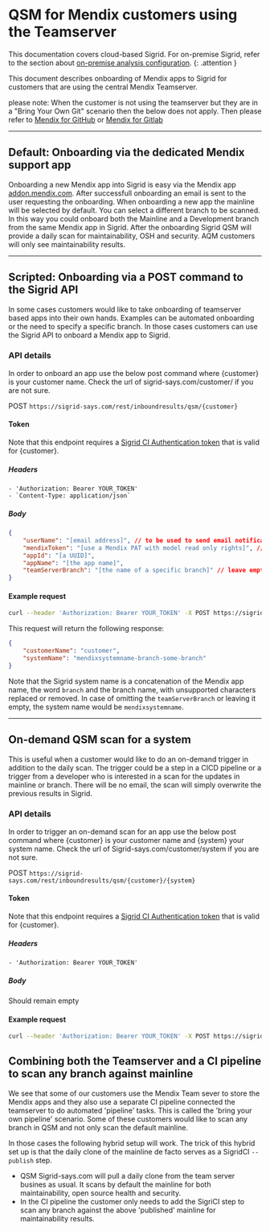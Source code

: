 # QSM for Mendix customers using the Teamserver

This documentation covers cloud-based Sigrid. For on-premise Sigrid, refer to the section about [on-premise analysis configuration](../organization-integration/onpremise-analysis.md).
{: .attention }

This document describes onboarding of Mendix apps to Sigrid for customers that are using the central Mendix Teamserver.

please note: When the customer is not using the teamserver but they are in a "Bring Your Own Git" scenario then the below does not apply. Then please refer to [Mendix for GitHub](mendix-github-actions.md) or [Mendix for Gitlab](mendix-gitlab.md)

---
## Default: Onboarding via the dedicated Mendix support app
Onboarding a new Mendix app into Sigrid is easy via the Mendix app [addon.mendix.com](https://addon.mendix.com). After successfull onboarding an email is sent to the user requesting the onboarding. 
When onboarding a new app the mainline will be selected by default. You can select a different branch to be scanned. In this way you could onboard both the Mainline and a Development branch from the same Mendix app in Sigrid. After the onboarding Sigrid QSM will provide a daily scan for maintainability, OSH and security. AQM customers will only see maintainability results. 

----------

## Scripted: Onboarding via a POST command to the Sigrid API
In some cases customers would like to take onboarding of teamserver based apps into their own hands. Examples can be automated onboarding or the need to specify a specific branch. In those cases customers can use the Sigrid API to onboard a Mendix app to Sigrid. 


### API details 

In order to onboard an app use the below post command where {customer} is your customer name. Check the url of sigrid-says.com/customer/ if you are not sure.

POST `https://sigrid-says.com/rest/inboundresults/qsm/{customer}`

#### Token
Note that this endpoint requires a [Sigrid CI Authentication token](../organization-integration/authentication-tokens.md) that is valid for {customer}. 

##### Headers
    - 'Authorization: Bearer YOUR_TOKEN'
    - `Content-Type: application/json`
##### Body


```json
{
    "userName": "[email address]", // to be used to send email notifications, not relevant for authentication in case of PAT
    "mendixToken": "[use a Mendix PAT with model read only rights]", // You can also update an expired Mendix PAT via the same POST, simply rerun with the new mendixToken
    "appId": "[a UUID]",
    "appName": "[the app name]",
    "teamServerBranch": "[the name of a specific branch]" // leave empty or omit alltogether to use mainline
}
```    

#### Example request
```bash
curl --header 'Authorization: Bearer YOUR_TOKEN' -X POST https://sigrid-says.com/rest/inboundresults/qsm/CUSTOMER -H 'Content-Type: application/json' -d '{ "appId" : "01234567-89ab-cdef-0123-456789abcdef", "appName" : "mendixsystemname", "userName" : "user@sig.eu", "mendixToken" : "123456-abcdef", "teamServerBranch" : "some_branch" }'
```

This request will return the following response:
```json
{
    "customerName": "customer",
    "systemName": "mendixsystemname-branch-some-branch"
}
```

Note that the Sigrid system name is a concatenation of the Mendix app name, the word `branch` and the branch name, with unsupported characters replaced or removed. In case of omitting the `teamServerBranch` or leaving it empty, the system name would be `mendixsystemname`.

---

## On-demand QSM scan for a system
This is useful when a customer would like to do an on-demand trigger in addition to the daily scan. The trigger could be a step in a CICD pipeline or a trigger from a developer who is interested in a scan for the updates in mainline or branch. There will be no email, the scan will simply overwrite the previous results in Sigrid.

### API details

In order to trigger an on-demand scan for an app use the below post command where {customer} is your customer name and {system} your system name. Check the url of Sigrid-says.com/customer/system if you are not sure.

POST `https://sigrid-says.com/rest/inboundresults/qsm/{customer}/{system}`

#### Token
Note that this endpoint requires a [Sigrid CI Authentication token](../organization-integration/authentication-tokens.md) that is valid for {customer}.
##### Headers
    - 'Authorization: Bearer YOUR_TOKEN'
##### Body
Should remain empty
    

#### Example request
```bash
curl --header 'Authorization: Bearer YOUR_TOKEN' -X POST https://sigrid-says.com/rest/inboundresults/qsm/CUSTOMER/SYSTEM
```

## Combining both the Teamserver and a CI pipeline to scan any branch against mainline

We see that some of our customers use the Mendix Team sever to store the Mendix apps and they also use a separate CI pipeline connected the teamserver to do automated 'pipeline' tasks. This is called the 'bring your own pipeline' scenario. Some of these customers would like to scan any branch in QSM and not only scan the default mainline.

In those cases the following hybrid setup will work. The trick of this hybrid set up is that the daily clone of the mainline de facto serves as a SigridCI `--publish` step.

- QSM Sigrid-says.com will pull a daily clone from the team server busines as usual. It scans by default the mainline for both maintainability, open source health and security. 
- In the CI pipeline the customer only needs to add the SigriCI step to scan any branch against the above 'published' mainline for maintainability results.
